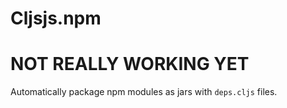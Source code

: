 # Cljsjs.npm

# NOT REALLY WORKING YET

Automatically package npm modules as jars with `deps.cljs` files.
